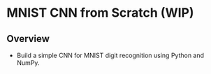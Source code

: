 # MNIST CNN from Scratch (WIP)

## Overview

- Build a simple CNN for MNIST digit recognition using Python and NumPy.
